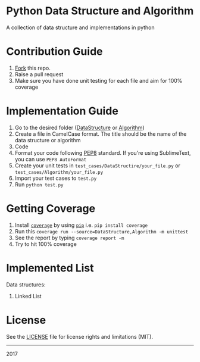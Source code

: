 # Python Data Structure and Algorithm
A collection of data structure and implementations in python

# Contribution Guide
1. [Fork](https://github.com/MaxKusnadi/data-structure-algorithm#fork-destination-box) this repo.
2. Raise a pull request
3. Make sure you have done unit testing for each file and aim for 100% coverage

# Implementation Guide
1. Go to the desired folder ([DataStructure](DataStructure/) or [Algorithm](Algorithm/))
2. Create a file in CamelCase format. The title should be the name of the data structure or algorithm
3. Code
4. Format your code following [PEP8](https://www.python.org/dev/peps/pep-0008/) standard. If you're using SublimeText, you can use `PEP8 AutoFormat`
5. Create your unit tests in `test_cases/DataStructire/your_file.py` or `test_cases/Algorithm/your_file.py`
6. Import your test cases to `test.py`
7. Run `python test.py`

# Getting Coverage
1. Install [`coverage`](https://coverage.readthedocs.io/en/coverage-4.3.4/) by using [`pip`](https://pypi.python.org/pypi/pip) i.e. `pip install coverage`
2. Run this `coverage run --source=DataStructure,Algorithm -m unittest`
3. See the report by typing `coverage report -m`
4. Try to hit 100% coverage

# Implemented List
Data structures:
1. Linked List

# License
See the [LICENSE](LICENSE.md) file for license rights and limitations (MIT).

---
2017
